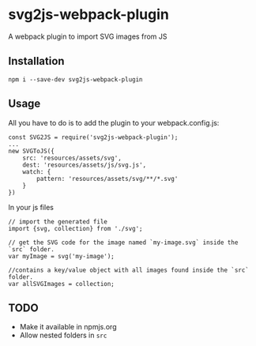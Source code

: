 # svg2js-webpack-plugin
A webpack plugin to import SVG images from JS

## Installation
```
npm i --save-dev svg2js-webpack-plugin
```

## Usage
All you have to do is to add the plugin to your webpack.config.js:
```
const SVG2JS = require('svg2js-webpack-plugin');
...
new SVGToJS({
    src: 'resources/assets/svg',
    dest: 'resources/assets/js/svg.js',
    watch: {
        pattern: 'resources/assets/svg/**/*.svg'
    }
})
```
In your js files
```
// import the generated file
import {svg, collection} from './svg';

// get the SVG code for the image named `my-image.svg` inside the `src` folder.
var myImage = svg('my-image');

//contains a key/value object with all images found inside the `src` folder.
var allSVGImages = collection;

```

## TODO
- Make it available in npmjs.org
- Allow nested folders in `src`
